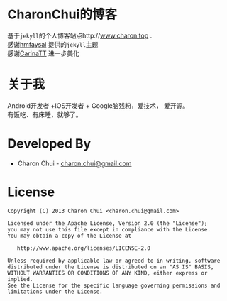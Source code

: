 CharonChui的博客
===

基于`jekyll`的个人博客站点http://www.charon.top .   
感谢[hmfaysal](https://github.com/hmfaysal) 提供的`jekyll`主题     
感谢[CarinaTT](https://github.com/CarinaTT) 进一步美化


关于我
==

Android开发者 +IOS开发者 + Google脑残粉，爱技术， 爱开源。      
有饭吃、有床睡，就够了。

Developed By
===

 * Charon Chui - <charon.chui@gmail.com>


License
===

    Copyright (C) 2013 Charon Chui <charon.chui@gmail.com>

    Licensed under the Apache License, Version 2.0 (the "License");
    you may not use this file except in compliance with the License.
    You may obtain a copy of the License at

       http://www.apache.org/licenses/LICENSE-2.0

    Unless required by applicable law or agreed to in writing, software
    distributed under the License is distributed on an "AS IS" BASIS,
    WITHOUT WARRANTIES OR CONDITIONS OF ANY KIND, either express or implied.
    See the License for the specific language governing permissions and
    limitations under the License.
